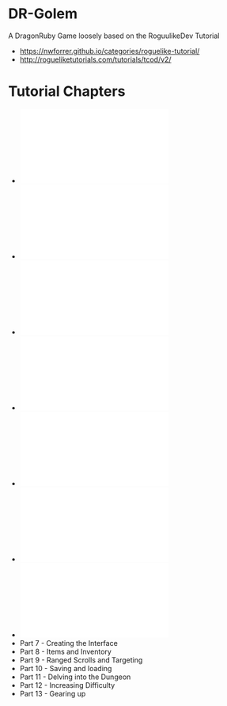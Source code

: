 # DR-Golem
A DragonRuby Game loosely based on the RoguulikeDev Tutorial
  * https://nwforrer.github.io/categories/roguelike-tutorial/
  * http://rogueliketutorials.com/tutorials/tcod/v2/


# Tutorial Chapters
* ![Part 0 - Setting Up](./docs/part-0.md)
* ![Part 1 - Drawing the ‘@’ symbol and moving it around](./docs/part-1.md)
* ![Part 2 - The generic Entity, the render functions, and the map](./docs/part-2.md)
* ![Part 3 - Generating a dungeon](./docs/part-3.md)
* ![Part 4 - Field of view](./docs/part-4.md)
* ![Part 5 - Placing enemies and kicking them (harmlessly)](./docs/part-5.md)
* ![Part 6 - Doing (and taking) some damage](./docs/part-6.md)
* Part 7 - Creating the Interface
* Part 8 - Items and Inventory
* Part 9 - Ranged Scrolls and Targeting
* Part 10 - Saving and loading
* Part 11 - Delving into the Dungeon
* Part 12 - Increasing Difficulty
* Part 13 - Gearing up


